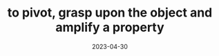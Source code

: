 ---
title: "to pivot, grasp upon the object and amplify a property"
date: 2023-04-30
type: fragment
tags:
  - frictioning
  - fragment
---